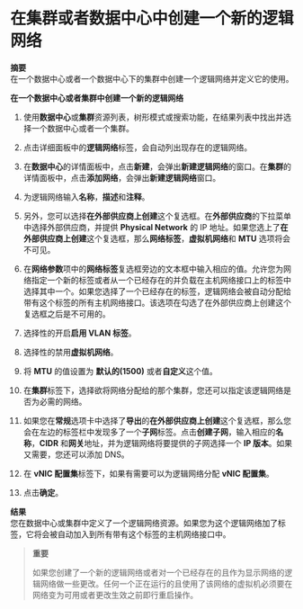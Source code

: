 # 在集群或者数据中心中创建一个新的逻辑网络

**摘要**<br/>
在一个数据中心或者一个数据中心下的集群中创建一个逻辑网络并定义它的使用。

**在一个数据中心或者集群中创建一个新的逻辑网络**

1. 使用**数据中心**或**集群**资源列表，树形模式或搜索功能，在结果列表中找出并选择一个数据中心或者一个集群。

2. 点击详细面板中的**逻辑网络**标签，会自动列出现存在的逻辑网络。

3. 在**数据中心**的详情面板中，点击**新建**，会弹出**新建逻辑网络**的窗口。在**集群**的详情面板中，点击**添加网络**，会弹出**新建逻辑网络**窗口。 

4. 为逻辑网络输入**名称**，**描述**和**注释**。

5. 另外，您可以选择**在外部供应商上创建**这个复选框。在**外部供应商**的下拉菜单中选择外部供应商，并提供 **Physical Network** 的 IP 地址。如果您选上了**在外部供应商上创建**这个复选框，那么**网络标签**，**虚拟机网络**和 **MTU** 选项将会不可见。

6. 在**网络参数**项中的**网络标签**复选框旁边的文本框中输入相应的值。允许您为网络指定一个新的标签或者从一个已经存在的并负载在主机网络接口上的标签中选择其中一个。如果您选择了一个已经存在的标签，逻辑网络会被自动分配给带有这个标签的所有主机网络接口。该选项在勾选了在外部供应商上创建这个复选框之后是不可用的。

7. 选择性的开启**启用 VLAN 标签**。

8. 选择性的禁用**虚拟机网络**。

9. 将 **MTU** 的值设置为 **默认的(1500)** 或者**自定义**这个值。

10.  在**集群**标签下，选择欲将网络分配给的那个集群，您还可以指定该逻辑网络是否为必需的网络。

11. 如果您在**常规**选项卡中选择了**导出**的**在外部供应商上创建**这个复选框，那么您会在左边的标签栏中发现多了一个**子网**标签。点击**创建子网**，输入相应的**名称**，**CIDR** 和**网关**地址，并为逻辑网络将要提供的子网选择一个 **IP 版本**。如果又需要，您还可以添加 DNS。

12. 在 **vNIC 配置集**标签下，如果有需要可以为逻辑网络分配 **vNIC 配置集**。

13. 点击**确定**。

**结果**<br/>
您在数据中心或集群中定义了一个逻辑网络资源。如果您为这个逻辑网络加了标签，它将会被自动加入到所有带有这个标签的主机网络接口中。

> **重要**
>
>如果您创建了一个新的逻辑网络或者对一个已经存在的且作为显示网络的逻辑网络做一些更改。任何一个正在运行的且使用了该网络的虚拟机必须要在网络变为可用或者更改生效之前即行重启操作。

